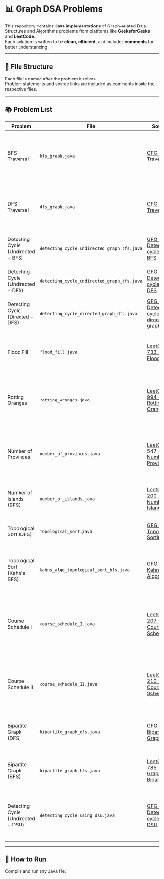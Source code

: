 # 📊 Graph DSA Problems

This repository contains **Java implementations** of Graph-related Data Structures and Algorithms problems from platforms like **GeeksforGeeks** and **LeetCode**.  
Each solution is written to be **clean, efficient**, and includes **comments** for better understanding.

---

## 📁 File Structure

Each file is named after the problem it solves.  
Problem statements and source links are included as comments inside the respective files.

---

## 📚 Problem List

| Problem | File | Source | Description |
|---------|------|--------|-------------|
| BFS Traversal | `bfs_graph.java` | [GFG - BFS Traversal](https://www.geeksforgeeks.org/breadth-first-traversal-for-a-graph/) | Performs BFS traversal on an undirected graph starting from node 0 |
| DFS Traversal | `dfs_graph.java` | [GFG - DFS Traversal](https://www.geeksforgeeks.org/depth-first-traversal-for-a-graph/) | Performs DFS traversal on an undirected graph starting from node 0 |
| Detecting Cycle (Undirected - BFS) | `detecting_cycle_undirected_graph_bfs.java` | [GFG - Detect cycle using BFS](https://www.geeksforgeeks.org/detect-cycle-in-an-undirected-graph-using-bfs/) | Detects cycle in an undirected graph using BFS |
| Detecting Cycle (Undirected - DFS) | `detecting_cycle_undirected_graph_dfs.java` | [GFG - Detect cycle using DFS](https://www.geeksforgeeks.org/detect-cycle-in-an-undirected-graph-using-dfs/) | Detects cycle in an undirected graph using DFS |
| Detecting Cycle (Directed - DFS) | `detecting_cycle_directed_graph_dfs.java` | [GFG - Detect cycle in directed graph](https://www.geeksforgeeks.org/detect-cycle-in-a-graph/) | Detects cycle in a directed graph using DFS |
| Flood Fill | `flood_fill.java` | [LeetCode 733 - Flood Fill](https://leetcode.com/problems/flood-fill/) | Recolors a connected region in a grid from a starting pixel using DFS/BFS |
| Rotting Oranges | `rotting_oranges.java` | [LeetCode 994 - Rotting Oranges](https://leetcode.com/problems/rotting-oranges/) | Uses BFS to calculate the minimum time for all fresh oranges to rot |
| Number of Provinces | `number_of_provinces.java` | [LeetCode 547 - Number of Provinces](https://leetcode.com/problems/number-of-provinces/) | Uses DFS on the adjacency matrix to count the number of connected components (provinces) |
| Number of Islands (BFS) | `number_of_islands.java` | [LeetCode 200 - Number of Islands](https://leetcode.com/problems/number-of-islands/) | Uses BFS to count distinct islands in a 2D grid |
| Topological Sort (DFS) | `topological_sort.java` | [GFG - Topological Sorting](https://www.geeksforgeeks.org/topological-sorting/) | Performs topological sort in a DAG using DFS |
| Topological Sort (Kahn's BFS) | `kahns_algo_topological_sort_bfs.java` | [GFG - Kahn's Algorithm](https://www.geeksforgeeks.org/topological-sort/) | Performs topological sort in a DAG using Kahn’s Algorithm (BFS) |
| Course Schedule I | `course_schedule_I.java` | [LeetCode 207 - Course Schedule](https://leetcode.com/problems/course-schedule/) | Determines if all courses can be completed using cycle detection (Kahn’s BFS Topological Sort) |
| Course Schedule II | `course_schedule_II.java` | [LeetCode 210 - Course Schedule II](https://leetcode.com/problems/course-schedule-ii/) | Returns one possible order of course completion using Kahn’s BFS Topological Sort |
| Bipartite Graph (DFS) | `bipartite_graph_dfs.java` | [GFG - Bipartite Graph](https://www.geeksforgeeks.org/bipartite-graph/) | Checks if a graph is bipartite using DFS graph coloring |
| Bipartite Graph (BFS) | `bipartite_graph_bfs.java` | [LeetCode 785 - Is Graph Bipartite?](https://leetcode.com/problems/is-graph-bipartite/) | Checks if a graph is bipartite using BFS graph coloring |
| Detecting Cycle (Undirected - DSU) | `detecting_cycle_using_dsu.java` | [GFG - Detect cycle using DSU](https://www.geeksforgeeks.org/detect-cycle-in-an-undirected-graph-using-disjoint-set/) | Detects cycle in an undirected graph using Disjoint Set Union (Union-Find) |

---

## 🚀 How to Run

Compile and run any Java file:

